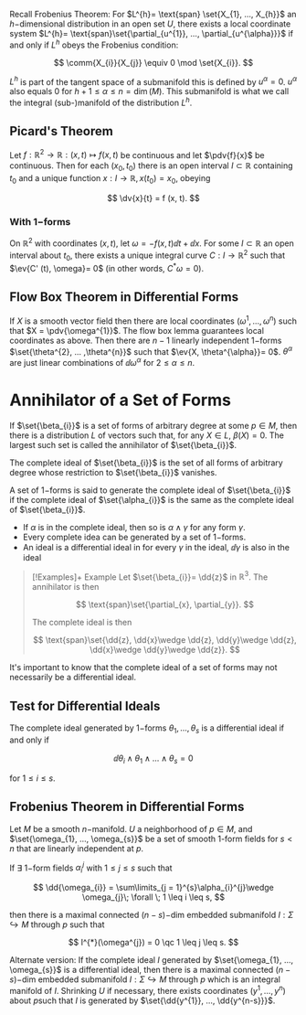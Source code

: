 Recall Frobenius Theorem: For $L^{h}= \text{span} \set{X_{1}, ..., X_{h}}$ an $h-$dimensional distribution in an open set $U$, there exists a local coordinate system $L^{h}= \text{span}\set{\partial_{u^{1}}, ..., \partial_{u^{\alpha}}}$ if and only if $L^{h}$ obeys the Frobenius condition:

$$
\comm{X_{i}}{X_{j}} \equiv 0 \mod \set{X_{i}}.
$$

$L^{h}$ is part of the tangent space of a submanifold this is defined by $u^{\alpha}= 0$. $u^{\alpha}$ also equals 0 for $h + 1 \leq \alpha \leq n = \dim (M)$. This submanifold is what we call the integral (sub-)manifold of the distribution $L^{h}$.

## Picard's Theorem

Let $f:\mathbb{R}^{2}\rightarrow \mathbb{R}:(x, t)\mapsto f (x, t)$ be continuous and let $\pdv{f}{x}$ be continuous. Then for each $(x_{0}, t_{0})$ there is an open interval $I \subset \mathbb{R}$ containing $t_{0}$ and a unique function $x:I \rightarrow \mathbb{R}, x (t_{0})= x_{0}$, obeying

$$
\dv{x}{t} = f (x, t).
$$

### With $1-$forms

On $\mathbb{R}^{2}$ with coordinates $(x, t)$, let $\omega=-f (x, t)\dd{t}+ \dd{x}$. For some $I \subset \mathbb{R}$ an open interval about $t_{0}$, there exists a unique integral curve $C:I \rightarrow \mathbb{R}^{2}$ such that $\ev{C' (t), \omega}= 0$ (in other words, $C^{*}\omega = 0$).

## Flow Box Theorem in Differential Forms

If $X$ is a smooth vector field then there are local coordinates $(\omega^{1}, ..., \omega^{n})$ such that $X = \pdv{\omega^{1}}$. The flow box lemma guarantees local coordinates as above. Then there are $n-1$ linearly independent $1-$forms $\set{\theta^{2}, ... ,\theta^{n}}$ such that $\ev{X, \theta^{\alpha}}= 0$. $\theta^{\alpha}$ are just linear combinations of $\dd{\omega^{\alpha}}$ for $2 \leq \alpha \leq n$.

# Annihilator of a Set of Forms

If $\set{\beta_{i}}$ is a set of forms of arbitrary degree at some $p \in M$, then there is a distribution $L$ of vectors such that, for any $X \in L$, $\beta (X)= 0$. The largest such set is called the annihilator of $\set{\beta_{i}}$.

The complete ideal of $\set{\beta_{i}}$ is the set of all forms of arbitrary degree whose restriction to $\set{\beta_{i}}$ vanishes.

A set of $1-$forms is said to generate the complete ideal of $\set{\beta_{i}}$ if the complete ideal of $\set{\alpha_{i}}$ is the same as the complete ideal of $\set{\beta_{i}}$.

- If $\alpha$ is in the complete ideal, then so is $\alpha \wedge \gamma$ for any form $\gamma$.
- Every complete idea can be generated by a set of $1-$forms.
- An ideal is a differential ideal in for every $\gamma$ in the ideal, $\dd{\gamma}$ is also in the ideal

>[!Examples]+ Example
>Let $\set{\beta_{i}}= \dd{z}$ in $\mathbb{R}^{3}$. The annihilator is then
>
>$$
\text{span}\set{\partial_{x}, \partial_{y}}.
>$$
>
> The complete ideal is then
> 
> $$
\text{span}\set{\dd{z}, \dd{x}\wedge \dd{z}, \dd{y}\wedge \dd{z}, \dd{x}\wedge \dd{y}\wedge \dd{z}}.
>$$

It's important to know that the complete ideal of a set of forms may not necessarily be a differential ideal.

## Test for Differential Ideals

The complete ideal generated by $1-$forms $\theta_{1}, ..., \theta_{s}$ is a differential ideal if and only if

$$
\dd{\theta_{i}}\wedge \theta_{1}\wedge... \wedge \theta_{s}= 0
$$

for $1 \leq i \leq s$.

## Frobenius Theorem in Differential Forms

Let $M$ be a smooth $n-$manifold. $U$ a neighborhood of $p \in M$, and $\set{\omega_{1}, ..., \omega_{s}}$ be a set of smooth 1-form fields for $s < n$ that are linearly independent at $p$.

If $\exists$ $1-$form fields $\alpha_{i}^{j}$ with $1 \leq j \leq s$ such that

$$
\dd{\omega_{i}} = \sum\limits_{j = 1}^{s}\alpha_{i}^{j}\wedge \omega_{j}\; \forall \; 1 \leq i \leq s,
$$

then there is a maximal connected $(n-s)-$dim embedded submanifold $I:\Sigma \hookrightarrow M$ through $p$ such that

$$
I^{*}(\omega^{j}) = 0 \qc 1 \leq j \leq s.
$$

Alternate version: If the complete ideal $I$ generated by $\set{\omega_{1}, ..., \omega_{s}}$ is a differential ideal, then there is a maximal connected $(n-s)-$dim embedded submanifold $I:\Sigma \hookrightarrow M$ through $p$ which is an integral manifold of $I$. Shrinking $U$ if necessary, there exists coordinates $(y^{1}, ..., y^{n})$ about $p$such that $I$ is generated by $\set{\dd{y^{1}}, ..., \dd{y^{n-s}}}$.